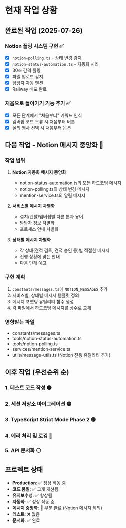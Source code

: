 # 현재 작업 상황

## 완료된 작업 (2025-07-26)

### Notion 폴링 시스템 구현 ✅
- [x] `notion-polling.ts` - 상태 변경 감지
- [x] `notion-status-automation.ts` - 자동화 처리
- [x] 30초 간격 폴링
- [x] 파일 업로드 감지
- [x] 담당자 자동 멘션
- [x] Railway 배포 완료

### 처음으로 돌아가기 기능 추가 ✅
- [x] 모든 단계에서 "처음부터" 키워드 인식
- [x] 멤버쉽 코드 오류 시 처음부터 버튼
- [x] 실외 행사 선택 시 처음부터 옵션

## 다음 작업 - Notion 메시지 중앙화 🔴

### 작업 범위
1. **Notion 자동화 메시지 중앙화**
   - notion-status-automation.ts의 모든 하드코딩 메시지
   - notion-polling.ts의 상태 변경 메시지
   - mention-service.ts의 알림 메시지

2. **서비스별 메시지 차별화**
   - 설치/렌탈/멤버쉽별 다른 톤과 용어
   - 담당자 정보 차별화
   - 프로세스 안내 차별화

3. **상태별 메시지 차별화**
   - 각 상태(견적 검토, 견적 승인 등)별 적절한 메시지
   - 진행 상황에 맞는 안내
   - 다음 단계 예고

### 구현 계획
1. `constants/messages.ts`에 `NOTION_MESSAGES` 추가
2. 서비스별, 상태별 메시지 템플릿 정의
3. 메시지 포맷팅 유틸리티 함수 생성
4. 각 파일에서 하드코딩 메시지를 상수로 교체

### 영향받는 파일
- constants/messages.ts
- tools/notion-status-automation.ts
- tools/notion-polling.ts
- services/mention-service.ts
- utils/message-utils.ts (Notion 전용 유틸리티 추가)

## 이후 작업 (우선순위 순)

### 1. 테스트 코드 작성 🟠
### 2. 세션 저장소 마이그레이션 🟡
### 3. TypeScript Strict Mode Phase 2 🟢
### 4. 에러 처리 및 로깅 🔵
### 5. API 문서화 ⚪

## 프로젝트 상태
- **Production**: ✅ 정상 작동 중
- **코드 품질**: ✅ 크게 개선됨
- **유지보수성**: ✅ 향상됨
- **자동화**: ✅ 정상 작동 중
- **메시지 중앙화**: 🔄 부분 완료 (Notion 메시지 제외)
- **테스트**: ❌ 없음
- **문서화**: ✅ 완료